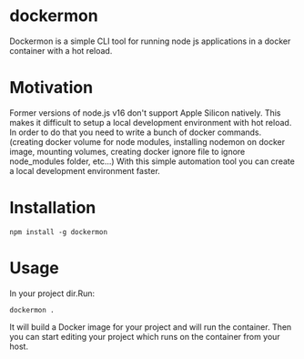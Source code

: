 # dockermon
Dockermon is a simple CLI tool for running node js applications in a docker container with a hot reload.

# Motivation
Former versions of node.js v16 don't support Apple Silicon natively. This makes it difficult to setup a local development environment with hot reload. In order to do that you need to write a bunch of docker commands. (creating docker volume for node modules, installing nodemon on docker image, mounting volumes, creating docker ignore file to ignore node_modules folder, etc...) With this simple automation tool you can create a local development environment faster.

# Installation

```
npm install -g dockermon 
```

# Usage
In your project dir.Run:
```
dockermon .
```
It will build a Docker image for your project and will run the container. Then you can start editing your project which runs on the container from your host.
